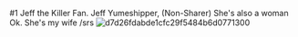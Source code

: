 
#1 Jeff the Killer Fan. Jeff Yumeshipper, (Non-Sharer) She's also a woman Ok. She's my wife /srs
![d7d26fdabde1cfc29f5484b6d0771300](https://github.com/user-attachments/assets/4307c89a-390b-4ed0-abc1-dda2810caf23)
